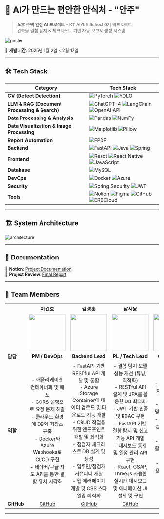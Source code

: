 # 🏡 AI가 만드는 편안한 안식처 - "안주"

> **노후 주택 안전 AI 프로젝트** - KT AIVLE School 6기 빅프로젝트  
> 건축물 결함 탐지 & 체크리스트 기반 자동 보고서 생성 시스템  

![poster](https://github.com/user-attachments/assets/1f62d13f-e62d-45e5-9a6d-efd08fc9d8ee)

📅 **개발 기간**: 2025년 1월 2일 ~ 2월 17일

---

## 🛠️ Tech Stack

| Category      | Tech Stack |
|--------------|--------------------------------|
| **CV (Defect Detection)** | ![PyTorch](https://img.shields.io/badge/PyTorch-EE4C2C?style=flat&logo=pytorch&logoColor=white) ![YOLO](https://img.shields.io/badge/YOLO-00FFFF?style=flat&logo=opencv&logoColor=white) |
| **LLM & RAG (Document Processing & Search)** | ![ChatGPT-4](https://img.shields.io/badge/ChatGPT--4-412991?style=flat&logo=openai&logoColor=white) ![LangChain](https://img.shields.io/badge/LangChain-ffb703?style=flat&logo=python&logoColor=white) ![OpenAI API](https://img.shields.io/badge/OpenAI-412991?style=flat&logo=openai&logoColor=white) |
| **Data Processing & Analysis** | ![Pandas](https://img.shields.io/badge/Pandas-150458?style=flat&logo=pandas&logoColor=white) ![NumPy](https://img.shields.io/badge/NumPy-013243?style=flat&logo=numpy&logoColor=white) |
| **Data Visualization & Image Processing** | ![Matplotlib](https://img.shields.io/badge/Matplotlib-3776AB?style=flat&logo=python&logoColor=white) ![Pillow](https://img.shields.io/badge/Pillow-FFC0CB?style=flat&logo=python&logoColor=white) |
| **Report Automation** | ![FPDF](https://img.shields.io/badge/FPDF-FF6F00?style=flat&logo=adobeacrobatreader&logoColor=white) |
| **Backend**   | ![FastAPI](https://img.shields.io/badge/FastAPI-009688?style=flat&logo=fastapi&logoColor=white) ![Java](https://img.shields.io/badge/Java-007396?style=flat&logo=openjdk&logoColor=white) ![Spring](https://img.shields.io/badge/Spring-6DB33F?style=flat&logo=spring&logoColor=white) |
| **Frontend**  | ![React](https://img.shields.io/badge/React-61DAFB?style=flat&logo=react&logoColor=white) ![React Native](https://img.shields.io/badge/React%20Native-61DAFB?style=flat&logo=react&logoColor=white) ![JavaScript](https://img.shields.io/badge/JavaScript-F7DF1E?style=flat&logo=javascript&logoColor=white) |
| **Database**  | ![MySQL](https://img.shields.io/badge/MySQL-4479A1?style=flat&logo=mysql&logoColor=white) |
| **DevOps**    | ![Docker](https://img.shields.io/badge/Docker-2496ED?style=flat&logo=docker&logoColor=white) ![Azure](https://img.shields.io/badge/Azure-0078D4?style=flat&logo=microsoft-azure&logoColor=white) |
| **Security**  | ![Spring Security](https://img.shields.io/badge/Spring%20Security-6DB33F?style=flat&logo=spring&logoColor=white) ![JWT](https://img.shields.io/badge/JWT-000000?style=flat&logo=json-web-tokens&logoColor=white) |
| **Tools**  | ![Notion](https://img.shields.io/badge/Notion-000000?style=flat&logo=notion&logoColor=white) ![Figma](https://img.shields.io/badge/Figma-F24E1E?style=flat&logo=figma&logoColor=white) ![GitHub](https://img.shields.io/badge/GitHub-181717?style=flat&logo=github&logoColor=white) ![ERDCloud](https://img.shields.io/badge/ERDCloud-0080FF?style=flat&logoColor=white) |

---

## 🏗️ System Architecture

![architecture](https://github.com/user-attachments/assets/7550dc0d-ba7c-4910-9701-3e8381c641d6)


---

## 📖 Documentation

📌 **Notion**: [Project Documentation](https://scarce-sweatshirt-fdb.notion.site/19db1ca2aef380a58b14e2b04e3dc611?pvs=4)  
📌 **Project Review**: [Final Report](https://file.notion.so/f/f/a40f9efb-1e4b-46e1-b404-7bbf88f9d194/db8071b8-b1e5-45b7-8e68-749084b9fae2/%EB%B9%85%ED%94%84_%EB%B0%9C%ED%91%9C%ED%9A%8C_%ED%9B%84%EA%B8%B0%EA%B8%80.pdf?table=block&id=1a5b1ca2-aef3-805a-89cf-e4d761b03c8e&spaceId=a40f9efb-1e4b-46e1-b404-7bbf88f9d194&expirationTimestamp=1740960000000&signature=4hn3jcrHvDc0c9ejFDRSUts-TIKyRq1HjdQ8hRqG_kM&downloadName=%EB%B9%85%ED%94%84+%EB%B0%9C%ED%91%9C%ED%9A%8C+%ED%9B%84%EA%B8%B0%EA%B8%80.pdf)

---

## 🤝 Team Members

<table align="center">
  <tr>
    <th style="text-align:center"> </th>
    <th style="text-align:center">이건호</th>
    <th style="text-align:center">김경훈</th>
    <th style="text-align:center">남지윤</th>
    <th style="text-align:center">문소연</th>
    <th style="text-align:center">이예찬</th>
  </tr>
  <tr>
    <td></td>
    <td align="center"><img src="https://github.com/gh-56.png" width="120"></td>
    <td align="center"><img src="https://github.com/KK-Hoon.png" width="120"></td>
    <td align="center"><img src="https://github.com/jiva-z.png" width="120"></td>
    <td align="center"><img src="https://github.com/dotz0ver.png" width="120"></td>
    <td align="center"><img src="https://github.com/yechan47.png" width="120"></td>
  </tr>
  <tr>
    <td><strong>담당</strong></td>
    <td align="center"><strong>PM / DevOps</strong></td>
    <td align="center"><strong>Backend Lead</strong></td>
    <td align="center"><strong>PL / Tech Lead</strong></td>
    <td align="center"><strong>Co-AI Lead</strong></td>
    <td align="center"><strong>Co-AI Lead</strong></td>
  </tr>
  <tr>
    <td><strong>역할</strong></td>
    <td align="center">
      - 애플리케이션 컨테이너화 및 배포 <br>
      - CORS 설정으로 요청 문제 해결 <br>
      - 클라우드 환경에 DB와 저장소 구축 <br>
      - Docker와 Azure Webhooks로 CI/CD 구현 <br>
      - 네이버/구글 지도 API를 통한 결함 위치 시각화
    </td>
    <td align="center">
      - FastAPI 기반 RESTful API 개발 및 통합 <br>
      - Azure Storage Container에 데이터 업로드 및 다운로드 기능 개발 <br>
      - CRUD 작업을 위한 엔드포인트 개발 및 최적화 <br>
      - 점검자 체크리스트 DB 설계 및 생성 <br>
      - 입주민/점검자 커뮤니티 개발 <br>
      - 웹 에러페이지 개발 및 CSS 스타일링 최적화
    </td>
    <td align="center">
      - 결함 탐지 모델 성능 개선 (튜닝, 최적화) <br>
      - RESTful API 설계 및 JPA를 활용한 DB 최적화 <br>
      - JWT 기반 인증 및 RBAC 구현 <br>
      - FastAPI 기반 결함 탐지 및 신고 기능 API 개발 <br>
      - 대시보드 통계 및 일정 관리 API 구현 <br>
      - React, GSAP, Three.js 사용한 실시간 대시보드 및 애니메이션 UI 설계 및 구현
    </td>
    <td align="center">
      - 건축물 결함 탐지 AI 모델 개발 (YOLO) <br>
      - 이미지 전처리 및 데이터셋 구축 <br>
      - 결함 탐지 모델 성능 개선 (튜닝, 최적화) <br>
      - LangChain을 활용한 보고서 구성 <br>
      - FastAPI를 활용한 CV 모델 배포
    </td>
    <td align="center">
      - LLM 기반 보고서 자동 생성 (GPT-4, LangChain) <br>
      - 데이터 검색 및 RAG (Retrieval-Augmented Generation) 구현 <br>
      - 결함 탐지 모델 성능 개선 (튜닝, 최적화) <br>
      - LangChain을 활용한 문서 요약 및 보고서 구성 <br>
      - LLM 프롬프트 최적화 및 성능 개선
    </td>
  </tr>
  <tr>
    <td><strong>GitHub</strong></td>
    <td align="center"><a href="https://github.com/gh-56">GitHub</a></td>
    <td align="center"><a href="https://github.com/KK-Hoon">GitHub</a></td>
    <td align="center"><a href="https://github.com/jiva-z">GitHub</a></td>
    <td align="center"><a href="https://github.com/dotz0ver">GitHub</a></td>
    <td align="center"><a href="https://github.com/yechan47">GitHub</a></td>
  </tr>
</table>



---
